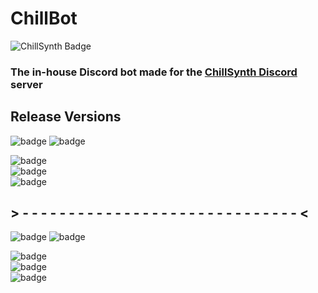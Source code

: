 # ChillBot
![ChillSynth Badge](https://img.shields.io/discord/488405912659427358?color=EC2D2B&label=ChillSynth&logo=discord&logoColor=%23fff&style=for-the-badge)
### The in-house Discord bot made for the [ChillSynth Discord](https://chillsynth.com/discord) server

## Release Versions
![badge](https://img.shields.io/badge/V3-In%20Beta-%232e8fff?style=for-the-badge)
![badge](https://img.shields.io/badge/Release%20Date-Late%202023-%23fff?style=for-the-badge)

![badge](https://img.shields.io/badge/Revamp%20Feedback%20Stream%20setup%20w%2F%20queue%20and%20submit%20fix-In%20Progress-%23e6a100?style=for-the-badge)\
![badge](https://img.shields.io/badge/Update%20auto--emoji%20to%20automate%20other%20emojis-Not%20Started-%23EC2D2B?style=for-the-badge)\
![badge](https://img.shields.io/badge/Database%20integration%20for%20logging%20and%20fucntionality-In%20Progress-%23e6a100?style=for-the-badge)

## > - - - - - - - - - - - - - - - - - - - - - - - - - - - - - - <

![badge](https://img.shields.io/badge/V4-Not%20Yet%20Started-%23EC2D2B?style=for-the-badge)
![badge](https://img.shields.io/badge/Release%20Date-2024-%23fff?style=for-the-badge)

![badge](https://img.shields.io/badge/Ticketing%20system%20for%20members%20using%20threads-v4-%23EC2D2B?style=for-the-badge)\
![badge](https://img.shields.io/badge/Appeal%20process%20server%20link-v4-%23EC2D2B?style=for-the-badge)\
![badge](https://img.shields.io/badge/SoundCloud%20x%20Discord%20Link%20for%20Feedback%20Streams-v4-%23EC2D2B?style=for-the-badge)
